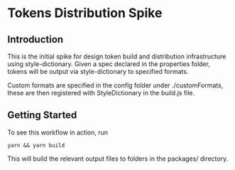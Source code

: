 # Tokens Distribution Spike
## Introduction

This is the initial spike for design token build and distribution infrastructure using style-dictionary.
Given a spec declared in the properties folder, tokens will be output via style-dictionary to specified formats.

Custom formats are specified in the config folder under ./customFormats, these are then registered with StyleDictionary in the build.js file.

## Getting Started
To see this workflow in action, run
```
yarn && yarn build
```
This will build the relevant output files to folders in the packages/ directory. 
